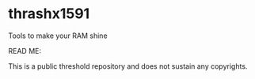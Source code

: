 # thrashx1591
Tools to make your RAM shine



READ ME:

This is a public threshold repository and does not sustain any copyrights.
